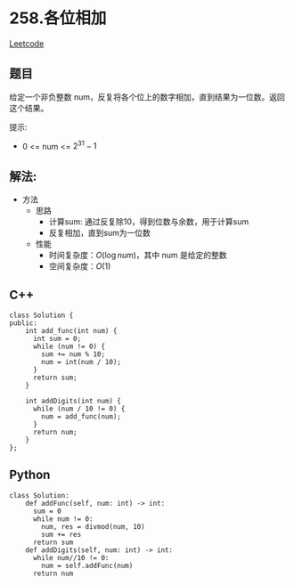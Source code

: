 # 258.各位相加
[Leetcode](https://leetcode-cn.com/problems/add-digits/)

## 题目
给定一个非负整数 num，反复将各个位上的数字相加，直到结果为一位数。返回这个结果。

提示:  
* 0 <= num <= $2^{31} - 1$

## 解法:  
* 方法
  * 思路
    * 计算sum: 通过反复除10，得到位数与余数，用于计算sum
    * 反复相加，直到sum为一位数
  * 性能
    * 时间复杂度：$O(\log \textit{num})$，其中 num 是给定的整数
    * 空间复杂度：$O(1)$

## C++
```
class Solution {
public:
    int add_func(int num) {
      int sum = 0;
      while (num != 0) {
        sum += num % 10;
        num = int(num / 10);
      }
      return sum;
    }

    int addDigits(int num) {
      while (num / 10 != 0) {
        num = add_func(num);
      }
      return num;
    }
};
```

## Python
```
class Solution:
    def addFunc(self, num: int) -> int:
      sum = 0
      while num != 0:
        num, res = divmod(num, 10)
        sum += res
      return sum
    def addDigits(self, num: int) -> int:
      while num//10 != 0:
        num = self.addFunc(num)
      return num
```